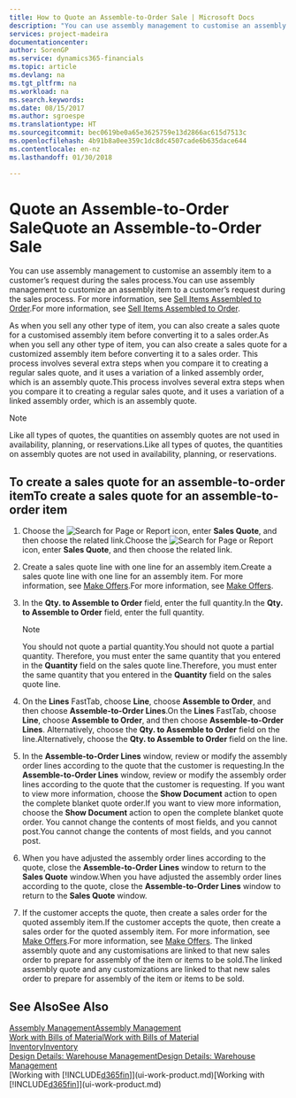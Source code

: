 ```yaml
---
title: How to Quote an Assemble-to-Order Sale | Microsoft Docs
description: "You can use assembly management to customise an assembly item to a customer’s request during the sales process."
services: project-madeira
documentationcenter: 
author: SorenGP
ms.service: dynamics365-financials
ms.topic: article
ms.devlang: na
ms.tgt_pltfrm: na
ms.workload: na
ms.search.keywords: 
ms.date: 08/15/2017
ms.author: sgroespe
ms.translationtype: HT
ms.sourcegitcommit: bec0619be0a65e3625759e13d2866ac615d7513c
ms.openlocfilehash: 4b91b8a0ee359c1dc8dc4507cade6b635dace644
ms.contentlocale: en-nz
ms.lasthandoff: 01/30/2018

---
```

# <a name="quote-an-assemble-to-order-sale"></a><span data-ttu-id="8bf5d-103">Quote an Assemble-to-Order Sale</span><span class="sxs-lookup"><span data-stu-id="8bf5d-103">Quote an Assemble-to-Order Sale</span></span>
<span data-ttu-id="8bf5d-104">You can use assembly management to customise an assembly item to a customer’s request during the sales process.</span><span class="sxs-lookup"><span data-stu-id="8bf5d-104">You can use assembly management to customize an assembly item to a customer’s request during the sales process.</span></span> <span data-ttu-id="8bf5d-105">For more information, see [Sell Items Assembled to Order](assembly-how-to-sell-items-assembled-to-order.md).</span><span class="sxs-lookup"><span data-stu-id="8bf5d-105">For more information, see [Sell Items Assembled to Order](assembly-how-to-sell-items-assembled-to-order.md).</span></span>  

<span data-ttu-id="8bf5d-106">As when you sell any other type of item, you can also create a sales quote for a customised assembly item before converting it to a sales order.</span><span class="sxs-lookup"><span data-stu-id="8bf5d-106">As when you sell any other type of item, you can also create a sales quote for a customized assembly item before converting it to a sales order.</span></span> <span data-ttu-id="8bf5d-107">This process involves several extra steps when you compare it to creating a regular sales quote, and it uses a variation of a linked assembly order, which is an assembly quote.</span><span class="sxs-lookup"><span data-stu-id="8bf5d-107">This process involves several extra steps when you compare it to creating a regular sales quote, and it uses a variation of a linked assembly order, which is an assembly quote.</span></span>

> [!NOTE]  
>  <span data-ttu-id="8bf5d-108">Like all types of quotes, the quantities on assembly quotes are not used in availability, planning, or reservations.</span><span class="sxs-lookup"><span data-stu-id="8bf5d-108">Like all types of quotes, the quantities on assembly quotes are not used in availability, planning, or reservations.</span></span>  

## <a name="to-create-a-sales-quote-for-an-assemble-to-order-item"></a><span data-ttu-id="8bf5d-109">To create a sales quote for an assemble-to-order item</span><span class="sxs-lookup"><span data-stu-id="8bf5d-109">To create a sales quote for an assemble-to-order item</span></span>  
1.  <span data-ttu-id="8bf5d-110">Choose the ![Search for Page or Report](media/ui-search/search_small.png "Search for Page or Report icon") icon, enter **Sales Quote**, and then choose the related link.</span><span class="sxs-lookup"><span data-stu-id="8bf5d-110">Choose the ![Search for Page or Report](media/ui-search/search_small.png "Search for Page or Report icon") icon, enter **Sales Quote**, and then choose the related link.</span></span>  
2.  <span data-ttu-id="8bf5d-111">Create a sales quote line with one line for an assembly item.</span><span class="sxs-lookup"><span data-stu-id="8bf5d-111">Create a sales quote line with one line for an assembly item.</span></span> <span data-ttu-id="8bf5d-112">For more information, see [Make Offers](sales-how-make-offers.md).</span><span class="sxs-lookup"><span data-stu-id="8bf5d-112">For more information, see [Make Offers](sales-how-make-offers.md).</span></span>  
3.  <span data-ttu-id="8bf5d-113">In the **Qty. to Assemble to Order** field, enter the full quantity.</span><span class="sxs-lookup"><span data-stu-id="8bf5d-113">In the **Qty. to Assemble to Order** field, enter the full quantity.</span></span>

    > [!NOTE]  
    >  <span data-ttu-id="8bf5d-114">You should not quote a partial quantity.</span><span class="sxs-lookup"><span data-stu-id="8bf5d-114">You should not quote a partial quantity.</span></span> <span data-ttu-id="8bf5d-115">Therefore, you must enter the same quantity that you entered in the **Quantity** field on the sales quote line.</span><span class="sxs-lookup"><span data-stu-id="8bf5d-115">Therefore, you must enter the same quantity that you entered in the **Quantity** field on the sales quote line.</span></span>  

4.  <span data-ttu-id="8bf5d-116">On the **Lines** FastTab, choose **Line**, choose **Assemble to Order**, and then choose **Assemble-to-Order Lines**.</span><span class="sxs-lookup"><span data-stu-id="8bf5d-116">On the **Lines** FastTab, choose **Line**, choose **Assemble to Order**, and then choose **Assemble-to-Order Lines**.</span></span> <span data-ttu-id="8bf5d-117">Alternatively, choose the **Qty. to Assemble to Order** field on the line.</span><span class="sxs-lookup"><span data-stu-id="8bf5d-117">Alternatively, choose the **Qty. to Assemble to Order** field on the line.</span></span>  
5.  <span data-ttu-id="8bf5d-118">In the **Assemble-to-Order Lines** window, review or modify the assembly order lines according to the quote that the customer is requesting.</span><span class="sxs-lookup"><span data-stu-id="8bf5d-118">In the **Assemble-to-Order Lines** window, review or modify the assembly order lines according to the quote that the customer is requesting.</span></span> <span data-ttu-id="8bf5d-119">If you want to view more information, choose the **Show Document** action to open the complete blanket quote order.</span><span class="sxs-lookup"><span data-stu-id="8bf5d-119">If you want to view more information, choose the **Show Document** action to open the complete blanket quote order.</span></span> <span data-ttu-id="8bf5d-120">You cannot change the contents of most fields, and you cannot post.</span><span class="sxs-lookup"><span data-stu-id="8bf5d-120">You cannot change the contents of most fields, and you cannot post.</span></span>  
6.  <span data-ttu-id="8bf5d-121">When you have adjusted the assembly order lines according to the quote, close the **Assemble-to-Order Lines** window to return to the **Sales Quote** window.</span><span class="sxs-lookup"><span data-stu-id="8bf5d-121">When you have adjusted the assembly order lines according to the quote, close the **Assemble-to-Order Lines** window to return to the **Sales Quote** window.</span></span>  
7.  <span data-ttu-id="8bf5d-122">If the customer accepts the quote, then create a sales order for the quoted assembly item.</span><span class="sxs-lookup"><span data-stu-id="8bf5d-122">If the customer accepts the quote, then create a sales order for the quoted assembly item.</span></span> <span data-ttu-id="8bf5d-123">For more information, see [Make Offers](sales-how-make-offers.md).</span><span class="sxs-lookup"><span data-stu-id="8bf5d-123">For more information, see [Make Offers](sales-how-make-offers.md).</span></span> <span data-ttu-id="8bf5d-124">The linked assembly quote and any customisations are linked to that new sales order to prepare for assembly of the item or items to be sold.</span><span class="sxs-lookup"><span data-stu-id="8bf5d-124">The linked assembly quote and any customizations are linked to that new sales order to prepare for assembly of the item or items to be sold.</span></span>  

## <a name="see-also"></a><span data-ttu-id="8bf5d-125">See Also</span><span class="sxs-lookup"><span data-stu-id="8bf5d-125">See Also</span></span>  
[<span data-ttu-id="8bf5d-126">Assembly Management</span><span class="sxs-lookup"><span data-stu-id="8bf5d-126">Assembly Management</span></span>](assembly-assemble-items.md)  
[<span data-ttu-id="8bf5d-127">Work with Bills of Material</span><span class="sxs-lookup"><span data-stu-id="8bf5d-127">Work with Bills of Material</span></span>](inventory-how-work-BOMs.md)  
[<span data-ttu-id="8bf5d-128">Inventory</span><span class="sxs-lookup"><span data-stu-id="8bf5d-128">Inventory</span></span>](inventory-manage-inventory.md)  
[<span data-ttu-id="8bf5d-129">Design Details: Warehouse Management</span><span class="sxs-lookup"><span data-stu-id="8bf5d-129">Design Details: Warehouse Management</span></span>](design-details-warehouse-management.md)  
<span data-ttu-id="8bf5d-130">[Working with [!INCLUDE[d365fin](includes/d365fin_md.md)]](ui-work-product.md)</span><span class="sxs-lookup"><span data-stu-id="8bf5d-130">[Working with [!INCLUDE[d365fin](includes/d365fin_md.md)]](ui-work-product.md)</span></span>

